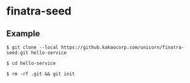 # finatra-seed

## Example
```
$ git clone --local https://github.kakaocorp.com/unicorn/finatra-seed.git hello-service
  
$ cd hello-service
  
$ rm -rf .git && git init
```
